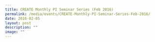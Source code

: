 ```yaml
---
title: CREATE Monthly PI Seminar Series (Feb 2016)
permalink: /media/events/CREATE-Monthly-PI-Seminar-Series-Feb-2016/
date: 2016-02-05
layout: post
description: ""
image: ""
---
```

